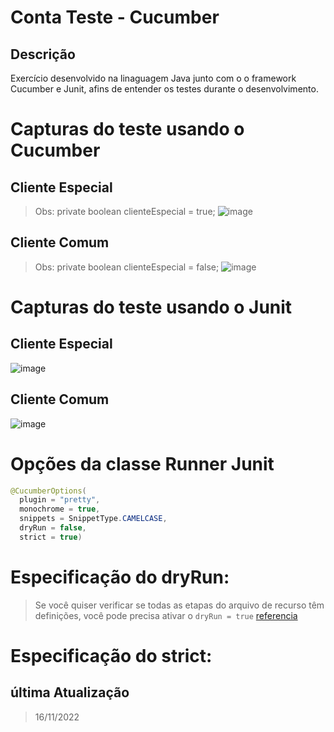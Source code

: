# Conta Teste - Cucumber

## Descrição
Exercício desenvolvido na linaguagem Java junto com o o framework Cucumber e Junit, afins de entender os testes durante o desenvolvimento.

# Capturas do teste usando o Cucumber

## Cliente Especial
> Obs: private boolean clienteEspecial = true;
> ![image](https://user-images.githubusercontent.com/38986134/202322136-0add3f09-2396-44e5-bdee-b3b42b0425b1.png)


## Cliente Comum
> Obs: private boolean clienteEspecial = false;
![image](https://user-images.githubusercontent.com/38986134/202322062-6ec74141-a4d3-45b6-89c2-48306e81cedd.png)


# Capturas do teste usando o Junit

## Cliente Especial
![image](https://user-images.githubusercontent.com/38986134/202322333-4d089661-40c6-461d-b170-1a6166407d28.png)

## Cliente Comum
![image](https://user-images.githubusercontent.com/38986134/202322408-6a245233-4116-4e87-aaa2-4d7e34d27d67.png)

# Opções da classe Runner Junit
```java
@CucumberOptions(
  plugin = "pretty", 
  monochrome = true, 
  snippets = SnippetType.CAMELCASE, 
  dryRun = false, 
  strict = true)
```

# Especificação do dryRun:
> Se você quiser verificar se todas as etapas do arquivo de recurso têm definições, você pode precisa ativar o `dryRun = true`
[referencia](https://cucumber.io/docs/cucumber/api/?lang=java)

# Especificação do strict:

## última Atualização
> 16/11/2022
